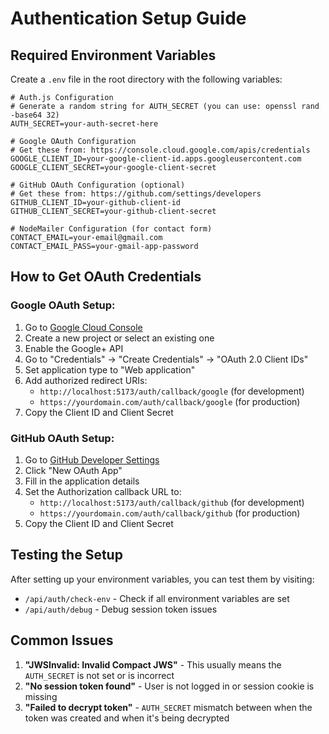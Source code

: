 # Authentication Setup Guide

## Required Environment Variables

Create a `.env` file in the root directory with the following variables:

```env
# Auth.js Configuration
# Generate a random string for AUTH_SECRET (you can use: openssl rand -base64 32)
AUTH_SECRET=your-auth-secret-here

# Google OAuth Configuration
# Get these from: https://console.cloud.google.com/apis/credentials
GOOGLE_CLIENT_ID=your-google-client-id.apps.googleusercontent.com
GOOGLE_CLIENT_SECRET=your-google-client-secret

# GitHub OAuth Configuration (optional)
# Get these from: https://github.com/settings/developers
GITHUB_CLIENT_ID=your-github-client-id
GITHUB_CLIENT_SECRET=your-github-client-secret

# NodeMailer Configuration (for contact form)
CONTACT_EMAIL=your-email@gmail.com
CONTACT_EMAIL_PASS=your-gmail-app-password
```

## How to Get OAuth Credentials

### Google OAuth Setup:
1. Go to [Google Cloud Console](https://console.cloud.google.com/)
2. Create a new project or select an existing one
3. Enable the Google+ API
4. Go to "Credentials" → "Create Credentials" → "OAuth 2.0 Client IDs"
5. Set application type to "Web application"
6. Add authorized redirect URIs:
   - `http://localhost:5173/auth/callback/google` (for development)
   - `https://yourdomain.com/auth/callback/google` (for production)
7. Copy the Client ID and Client Secret

### GitHub OAuth Setup:
1. Go to [GitHub Developer Settings](https://github.com/settings/developers)
2. Click "New OAuth App"
3. Fill in the application details
4. Set the Authorization callback URL to:
   - `http://localhost:5173/auth/callback/github` (for development)
   - `https://yourdomain.com/auth/callback/github` (for production)
5. Copy the Client ID and Client Secret

## Testing the Setup

After setting up your environment variables, you can test them by visiting:
- `/api/auth/check-env` - Check if all environment variables are set
- `/api/auth/debug` - Debug session token issues

## Common Issues

1. **"JWSInvalid: Invalid Compact JWS"** - This usually means the `AUTH_SECRET` is not set or is incorrect
2. **"No session token found"** - User is not logged in or session cookie is missing
3. **"Failed to decrypt token"** - `AUTH_SECRET` mismatch between when the token was created and when it's being decrypted 